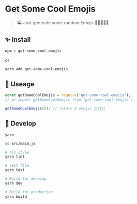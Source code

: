 # Get Some Cool Emojis

> 🏭 Just generate some random Emojis 🎉✨🔧🐛💩

## ✨ Install

```sh
npm i get-some-cool-emojis
```

or

```sh
yarn add get-some-cool-emojis
```

## 🚀 Useage

```js
const getSomeCoolEmojis = require("get-some-cool-emojis");
// or import getSomeCoolEmojis from "get-some-cool-emojis";

getSomeCoolEmojis(5); // return 5 emojis 🎉✨🔧🐛💩
```

## 🔧 Develop

```sh
yarn

cd src/main.js

# Fix style
yarn lint

# Test file
yarn test

# Build for develop
yarn dev

# Build for production
yarn build
```
